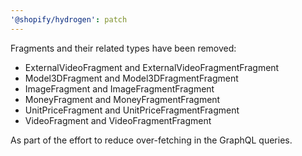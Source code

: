 ```yaml
---
'@shopify/hydrogen': patch
---
```


Fragments and their related types have been removed:

- ExternalVideoFragment and ExternalVideoFragmentFragment
- Model3DFragment and Model3DFragmentFragment
- ImageFragment and ImageFragmentFragment
- MoneyFragment and MoneyFragmentFragment
- UnitPriceFragment and UnitPriceFragmentFragment
- VideoFragment and VideoFragmentFragment

As part of the effort to reduce over-fetching in the GraphQL queries.
